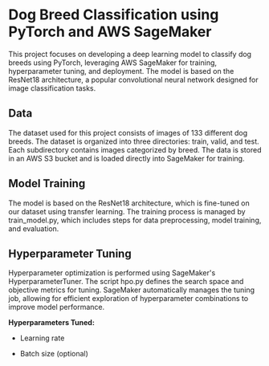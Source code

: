 # Dog Breed Classification using PyTorch and AWS SageMaker

This project focuses on developing a deep learning model to classify dog breeds using PyTorch, leveraging AWS SageMaker for training, hyperparameter tuning, and deployment. The model is based on the ResNet18 architecture, a popular convolutional neural network designed for image classification tasks.

## Data
The dataset used for this project consists of images of 133 different dog breeds. The dataset is organized into three directories: train, valid, and test. Each subdirectory contains images categorized by breed. The data is stored in an AWS S3 bucket and is loaded directly into SageMaker for training.


## Model Training
The model is based on the ResNet18 architecture, which is fine-tuned on our dataset using transfer learning. The training process is managed by train_model.py, which includes steps for data preprocessing, model training, and evaluation.


## Hyperparameter Tuning
Hyperparameter optimization is performed using SageMaker's HyperparameterTuner. The script hpo.py defines the search space and objective metrics for tuning. SageMaker automatically manages the tuning job, allowing for efficient exploration of hyperparameter combinations to improve model performance.

**Hyperparameters Tuned:**
  
- Learning rate
  
- Batch size (optional)
